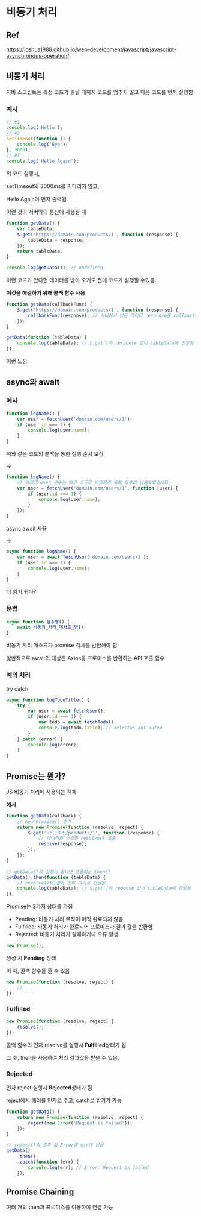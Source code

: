 # 비동기 처리

## Ref

https://joshua1988.github.io/web-development/javascript/javascript-asynchronous-operation/

## 비동기 처리

자바 스크립트는 특정 코드가 끝날 때까지 코드를 멈추지 않고 다음 코드를 먼저 실행함

### 예시

```js
// #1
console.log('Hello');
// #2
setTimeout(function () {
	console.log('Bye');
}, 3000);
// #3
console.log('Hello Again');
```

위 코드 실행시,

setTimeout의 3000ms를 기다리지 않고,

Hello Again이 먼저 출력됨.

이런 것이 서버와의 통신에 사용될 때

```js
function getData() {
	var tableData;
	$.get('https://domain.com/products/1', function (response) {
		tableData = response;
	});
	return tableData;
}

console.log(getData()); // undefined
```

이런 코드가 있다면 데이터를 받아 오기도 전에 코드가 실행될 수있음.

**이것을 해결하기 위해 콜백 함수 사용**

```js
function getData(callbackFunc) {
	$.get('https://domain.com/products/1', function (response) {
		callbackFunc(response); // 서버에서 받은 데이터 response를 callbackFunc() 함수에 넘겨줌
	});
}

getData(function (tableData) {
	console.log(tableData); // $.get()의 response 값이 tableData에 전달됨
});
```

이런 느낌

## async와 await

### 예시

```js
function logName() {
	var user = fetchUser('domain.com/users/1');
	if (user.id === 1) {
		console.log(user.name);
	}
}
```

위와 같은 코드의 콜백을 통한 실행 순서 보장

->

```js
function logName() {
	// 아래의 user 변수는 위의 코드와 비교하기 위해 일부러 남겨놓았습니다.
	var user = fetchUser('domain.com/users/1', function (user) {
		if (user.id === 1) {
			console.log(user.name);
		}
	});
}
```

async await 사용

->

```js
async function logName() {
	var user = await fetchUser('domain.com/users/1');
	if (user.id === 1) {
		console.log(user.name);
	}
}
```

더 읽기 쉽다?

### 문법

```js
async function 함수명() {
	await 비동기_처리_메서드_명();
}
```

비동기 처리 메소드가 promise 객체를 반환해야 함

일반적으로 await의 대상은 Axios등 프로미스를 반환하는 API 호출 함수

### 예외 처리

try catch

```js
async function logTodoTitle() {
	try {
		var user = await fetchUser();
		if (user.id === 1) {
			var todo = await fetchTodo();
			console.log(todo.title); // delectus aut autem
		}
	} catch (error) {
		console.log(error);
	}
}
```

## Promise는 뭔가?

JS 비동기 처리에 사용되는 객체

**예시**

```js
function getData(callback) {
	// new Promise() 추가
	return new Promise(function (resolve, reject) {
		$.get('url 주소/products/1', function (response) {
			// 데이터를 받으면 resolve() 호출
			resolve(response);
		});
	});
}

// getData()의 실행이 끝나면 호출되는 then()
getData().then(function (tableData) {
	// resolve()의 결과 값이 여기로 전달됨
	console.log(tableData); // $.get()의 reponse 값이 tableData에 전달됨
});
```

Promise는 3가지 상태를 가짐

- Pending: 비동기 처리 로직이 아직 완료되지 않음
- Fulfilled: 비동기 처리가 완료되어 프로미스가 결과 값을 반환함
- Rejected: 비동기 처리가 실패하거나 오류 발생

```js
new Promise();
```

생성 시 **Pending** 상태

이 때, 콜백 함수를 줄 수 있음

```js
new Promise(function (resolve, reject) {
	// ...
});
```

### Fulfilled

```js
new Promise(function (resolve, reject) {
	resolve();
});
```

콜백 함수의 인자 resolve를 실행시 **Fulfilled**상태가 됨

그 후, then을 사용하여 처리 결과값을 받을 수 있음.

### Rejected

인자 reject 실행시 **Rejected**상태가 됨

reject에서 에러를 인자로 주고, catch로 받기가 가능

```js
function getData() {
	return new Promise(function (resolve, reject) {
		reject(new Error('Request is failed'));
	});
}

// reject()의 결과 값 Error를 err에 받음
getData()
	.then()
	.catch(function (err) {
		console.log(err); // Error: Request is failed
	});
```

## Promise Chaining 
여러 개의 then과 프로미스를 이용하여 연결 가능
